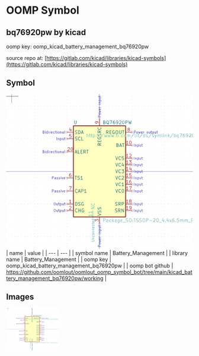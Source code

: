 # OOMP Symbol  
## bq76920pw  by kicad  
  
oomp key: oomp_kicad_battery_management_bq76920pw  
  
source repo at: [https://gitlab.com/kicad/libraries/kicad-symbols](https://gitlab.com/kicad/libraries/kicad-symbols)  
## Symbol  
  
[![working.png](working_600.png)](working.png)  
| name | value | 
| --- | --- | 
| symbol name | Battery_Management | 
| library name | Battery_Management | 
| oomp key | oomp_kicad_battery_management_bq76920pw | 
| oomp bot github | https://github.com/oomlout/oomlout_oomp_symbol_bot/tree/main/kicad_battery_management_bq76920pw/working | 
## Images  
  
[![working.png](working_140.png)](working.png)  
